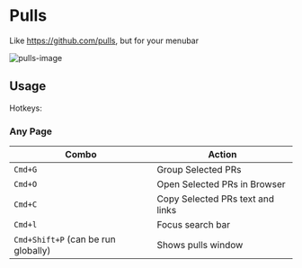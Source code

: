 # Pulls

Like https://github.com/pulls, but for your menubar

![pulls-image](https://user-images.githubusercontent.com/6363089/144167085-8406e0e6-4f2f-4bac-aca6-7a4c07d188a4.png)

## Usage
Hotkeys:

### Any Page

| Combo | Action |
|-------|--------|
| `Cmd+G` | Group Selected PRs |
| `Cmd+O` | Open Selected PRs in Browser |
| `Cmd+C` | Copy Selected PRs text and links |
| `Cmd+l` | Focus search bar |
| `Cmd+Shift+P` (can be run globally) | Shows pulls window |
